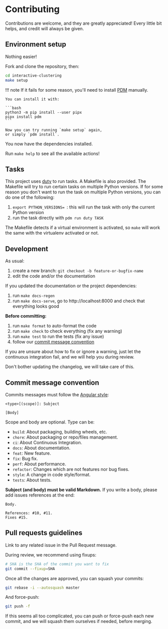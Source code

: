 # Contributing

Contributions are welcome, and they are greatly appreciated!
Every little bit helps, and credit will always be given.

## Environment setup

Nothing easier!

Fork and clone the repository, then:

```bash
cd interactive-clustering
make setup
```

!!! note
    If it fails for some reason,
    you'll need to install
    [PDM](https://github.com/pdm-project/pdm)
    manually.

    You can install it with:

    ```bash
    python3 -m pip install --user pipx
    pipx install pdm
    ```

    Now you can try running `make setup` again,
    or simply `pdm install`.

You now have the dependencies installed.

Run `make help` to see all the available actions!

## Tasks

This project uses [duty](https://github.com/pawamoy/duty) to run tasks.
A Makefile is also provided. The Makefile will try to run certain tasks
on multiple Python versions. If for some reason you don't want to run the task
on multiple Python versions, you can do one of the following:

1. `export PYTHON_VERSIONS= `: this will run the task
   with only the current Python version
2. run the task directly with `pdm run duty TASK`

The Makefile detects if a virtual environment is activated,
so `make` will work the same with the virtualenv activated or not.

## Development

As usual:

1. create a new branch: `git checkout -b feature-or-bugfix-name`
1. edit the code and/or the documentation

If you updated the documentation or the project dependencies:

1. run `make docs-regen`
1. run `make docs-serve`,
   go to http://localhost:8000 and check that everything looks good

**Before committing:**

1. run `make format` to auto-format the code
1. run `make check` to check everything (fix any warning)
1. run `make test` to run the tests (fix any issue)
1. follow our [commit message convention](#commit-message-convention)

If you are unsure about how to fix or ignore a warning,
just let the continuous integration fail,
and we will help you during review.

Don't bother updating the changelog, we will take care of this.

## Commit message convention

Commits messages must follow the
[Angular style](https://gist.github.com/stephenparish/9941e89d80e2bc58a153#format-of-the-commit-message):

```
<type>[(scope)]: Subject

[Body]
```

Scope and body are optional. Type can be:

- `build`: About packaging, building wheels, etc.
- `chore`: About packaging or repo/files management.
- `ci`: About Continuous Integration.
- `docs`: About documentation.
- `feat`: New feature.
- `fix`: Bug fix.
- `perf`: About performance.
- `refactor`: Changes which are not features nor bug fixes.
- `style`: A change in code style/format.
- `tests`: About tests.

**Subject (and body) must be valid Markdown.**
If you write a body, please add issues references at the end:

```
Body.

References: #10, #11.
Fixes #15.
```

## Pull requests guidelines

Link to any related issue in the Pull Request message.

During review, we recommend using fixups:

```bash
# SHA is the SHA of the commit you want to fix
git commit --fixup=SHA
```

Once all the changes are approved, you can squash your commits:

```bash
git rebase -i --autosquash master
```

And force-push:

```bash
git push -f
```

If this seems all too complicated, you can push or force-push each new commit,
and we will squash them ourselves if needed, before merging.
